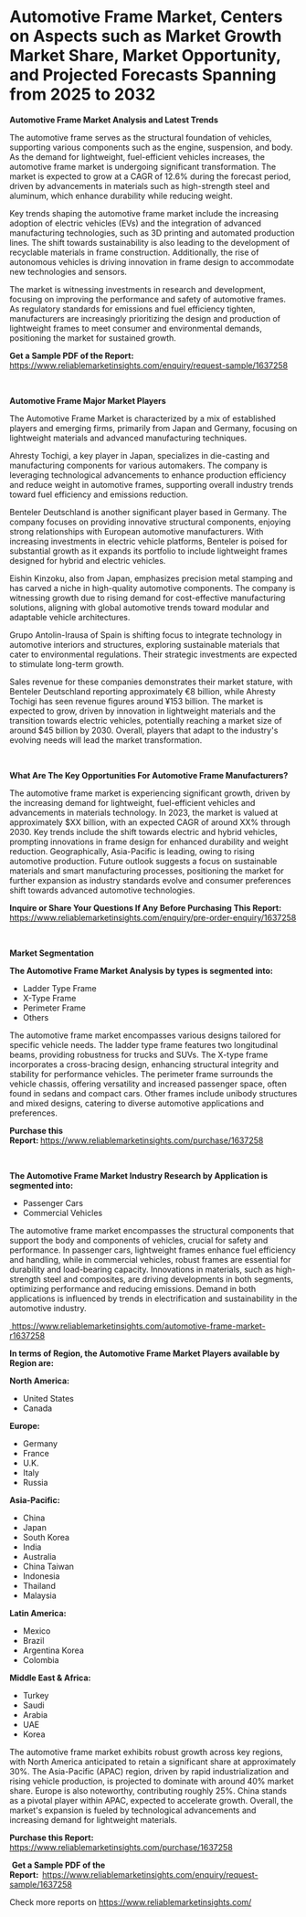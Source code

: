 <p><h1>Automotive Frame Market, Centers on Aspects such as Market Growth Market Share, Market Opportunity, and Projected Forecasts Spanning from 2025 to 2032</h1></p><p><strong>Automotive Frame Market Analysis and Latest Trends</strong></p>
<p><p>The automotive frame serves as the structural foundation of vehicles, supporting various components such as the engine, suspension, and body. As the demand for lightweight, fuel-efficient vehicles increases, the automotive frame market is undergoing significant transformation. The market is expected to grow at a CAGR of 12.6% during the forecast period, driven by advancements in materials such as high-strength steel and aluminum, which enhance durability while reducing weight.</p><p>Key trends shaping the automotive frame market include the increasing adoption of electric vehicles (EVs) and the integration of advanced manufacturing technologies, such as 3D printing and automated production lines. The shift towards sustainability is also leading to the development of recyclable materials in frame construction. Additionally, the rise of autonomous vehicles is driving innovation in frame design to accommodate new technologies and sensors.</p><p>The market is witnessing investments in research and development, focusing on improving the performance and safety of automotive frames. As regulatory standards for emissions and fuel efficiency tighten, manufacturers are increasingly prioritizing the design and production of lightweight frames to meet consumer and environmental demands, positioning the market for sustained growth.</p></p>
<p><strong>Get a Sample PDF of the Report:&nbsp;</strong> <a href="https://www.reliablemarketinsights.com/enquiry/request-sample/1637258?utm_campaign=3369&utm_medium=2&utm_source=Github&utm_content=ia&utm_term=30032025&utm_id=automotive-frame">https://www.reliablemarketinsights.com/enquiry/request-sample/1637258</a></p>
<p>&nbsp;</p>
<p><strong>Automotive Frame Major Market Players</strong></p>
<p><p>The Automotive Frame Market is characterized by a mix of established players and emerging firms, primarily from Japan and Germany, focusing on lightweight materials and advanced manufacturing techniques.</p><p>Ahresty Tochigi, a key player in Japan, specializes in die-casting and manufacturing components for various automakers. The company is leveraging technological advancements to enhance production efficiency and reduce weight in automotive frames, supporting overall industry trends toward fuel efficiency and emissions reduction.</p><p>Benteler Deutschland is another significant player based in Germany. The company focuses on providing innovative structural components, enjoying strong relationships with European automotive manufacturers. With increasing investments in electric vehicle platforms, Benteler is poised for substantial growth as it expands its portfolio to include lightweight frames designed for hybrid and electric vehicles.</p><p>Eishin Kinzoku, also from Japan, emphasizes precision metal stamping and has carved a niche in high-quality automotive components. The company is witnessing growth due to rising demand for cost-effective manufacturing solutions, aligning with global automotive trends toward modular and adaptable vehicle architectures.</p><p>Grupo Antolin-Irausa of Spain is shifting focus to integrate technology in automotive interiors and structures, exploring sustainable materials that cater to environmental regulations. Their strategic investments are expected to stimulate long-term growth.</p><p>Sales revenue for these companies demonstrates their market stature, with Benteler Deutschland reporting approximately €8 billion, while Ahresty Tochigi has seen revenue figures around ¥153 billion. The market is expected to grow, driven by innovation in lightweight materials and the transition towards electric vehicles, potentially reaching a market size of around $45 billion by 2030. Overall, players that adapt to the industry's evolving needs will lead the market transformation.</p></p>
<p>&nbsp;</p>
<p><strong>What Are The Key Opportunities For Automotive Frame Manufacturers?</strong></p>
<p><p>The automotive frame market is experiencing significant growth, driven by the increasing demand for lightweight, fuel-efficient vehicles and advancements in materials technology. In 2023, the market is valued at approximately $XX billion, with an expected CAGR of around XX% through 2030. Key trends include the shift towards electric and hybrid vehicles, prompting innovations in frame design for enhanced durability and weight reduction. Geographically, Asia-Pacific is leading, owing to rising automotive production. Future outlook suggests a focus on sustainable materials and smart manufacturing processes, positioning the market for further expansion as industry standards evolve and consumer preferences shift towards advanced automotive technologies.</p></p>
<p><strong>Inquire or Share Your Questions If Any Before Purchasing This Report:</strong> <a href="https://www.reliablemarketinsights.com/enquiry/pre-order-enquiry/1637258?utm_campaign=3369&utm_medium=2&utm_source=Github&utm_content=ia&utm_term=30032025&utm_id=automotive-frame">https://www.reliablemarketinsights.com/enquiry/pre-order-enquiry/1637258</a></p>
<p>&nbsp;</p>
<p><strong>Market Segmentation</strong></p>
<p><strong>The Automotive Frame Market Analysis by types is segmented into:</strong></p>
<p><ul><li>Ladder Type Frame</li><li>X-Type Frame</li><li>Perimeter Frame</li><li>Others</li></ul></p>
<p><p>The automotive frame market encompasses various designs tailored for specific vehicle needs. The ladder type frame features two longitudinal beams, providing robustness for trucks and SUVs. The X-type frame incorporates a cross-bracing design, enhancing structural integrity and stability for performance vehicles. The perimeter frame surrounds the vehicle chassis, offering versatility and increased passenger space, often found in sedans and compact cars. Other frames include unibody structures and mixed designs, catering to diverse automotive applications and preferences.</p></p>
<p><strong>Purchase this Report:&nbsp;</strong><a href="https://www.reliablemarketinsights.com/purchase/1637258?utm_campaign=3369&utm_medium=2&utm_source=Github&utm_content=ia&utm_term=30032025&utm_id=automotive-frame">https://www.reliablemarketinsights.com/purchase/1637258</a></p>
<p>&nbsp;</p>
<p><strong>The Automotive Frame Market Industry Research by Application is segmented into:</strong></p>
<p><ul><li>Passenger Cars</li><li>Commercial Vehicles</li></ul></p>
<p><p>The automotive frame market encompasses the structural components that support the body and components of vehicles, crucial for safety and performance. In passenger cars, lightweight frames enhance fuel efficiency and handling, while in commercial vehicles, robust frames are essential for durability and load-bearing capacity. Innovations in materials, such as high-strength steel and composites, are driving developments in both segments, optimizing performance and reducing emissions. Demand in both applications is influenced by trends in electrification and sustainability in the automotive industry.</p></p>
<p><a href="https://www.reliablemarketinsights.com/automotive-frame-market-r1637258?utm_campaign=3369&utm_medium=2&utm_source=Github&utm_content=ia&utm_term=30032025&utm_id=automotive-frame">&nbsp;https://www.reliablemarketinsights.com/automotive-frame-market-r1637258</a></p>
<p><strong>In terms of Region, the Automotive Frame Market Players available by Region are:</strong></p>
<p>
    <p> <strong> North America: </strong>
        <ul>
            <li>United States</li>
            <li>Canada</li>
        </ul>
        </p> 
    <p> <strong> Europe: </strong>
        <ul>
            <li>Germany</li>
            <li>France</li>
            <li>U.K.</li>
            <li>Italy</li>
            <li>Russia</li>
        </ul>
        </p> 
    <p> <strong> Asia-Pacific: </strong>
        <ul>
            <li>China</li>
            <li>Japan</li>
            <li>South Korea</li>
            <li>India</li>
            <li>Australia</li>
            <li>China Taiwan</li>
            <li>Indonesia</li>
            <li>Thailand</li>
            <li>Malaysia</li>
        </ul>
        </p> 
    <p> <strong> Latin America: </strong>
        <ul>
            <li>Mexico</li>
            <li>Brazil</li>
            <li>Argentina Korea</li>
            <li>Colombia</li>
        </ul>
        </p> 
    <p> <strong> Middle East & Africa: </strong>
        <ul>
            <li>Turkey</li>
            <li>Saudi</li>
            <li>Arabia</li>
            <li>UAE</li>
            <li>Korea</li>
        </ul>
    </p>
    </p>
<p><p>The automotive frame market exhibits robust growth across key regions, with North America anticipated to retain a significant share at approximately 30%. The Asia-Pacific (APAC) region, driven by rapid industrialization and rising vehicle production, is projected to dominate with around 40% market share. Europe is also noteworthy, contributing roughly 25%. China stands as a pivotal player within APAC, expected to accelerate growth. Overall, the market's expansion is fueled by technological advancements and increasing demand for lightweight materials.</p></p>
<p><strong>Purchase this Report: </strong><a href="https://www.reliablemarketinsights.com/purchase/1637258?utm_campaign=3369&utm_medium=2&utm_source=Github&utm_content=ia&utm_term=30032025&utm_id=automotive-frame">https://www.reliablemarketinsights.com/purchase/1637258</a></p>
<p>&nbsp;<strong>Get a Sample PDF of the Report:&nbsp;&nbsp;</strong><a href="https://www.reliablemarketinsights.com/enquiry/request-sample/1637258?utm_campaign=3369&utm_medium=2&utm_source=Github&utm_content=ia&utm_term=30032025&utm_id=automotive-frame">https://www.reliablemarketinsights.com/enquiry/request-sample/1637258</a></p>
<p><strong></strong></p>
<p>Check more reports on <a href="https://www.reliablemarketinsights.com/?utm_campaign=3369&utm_medium=2&utm_source=Github&utm_content=ia&utm_term=30032025&utm_id=automotive-frame">https://www.reliablemarketinsights.com/</a></p>